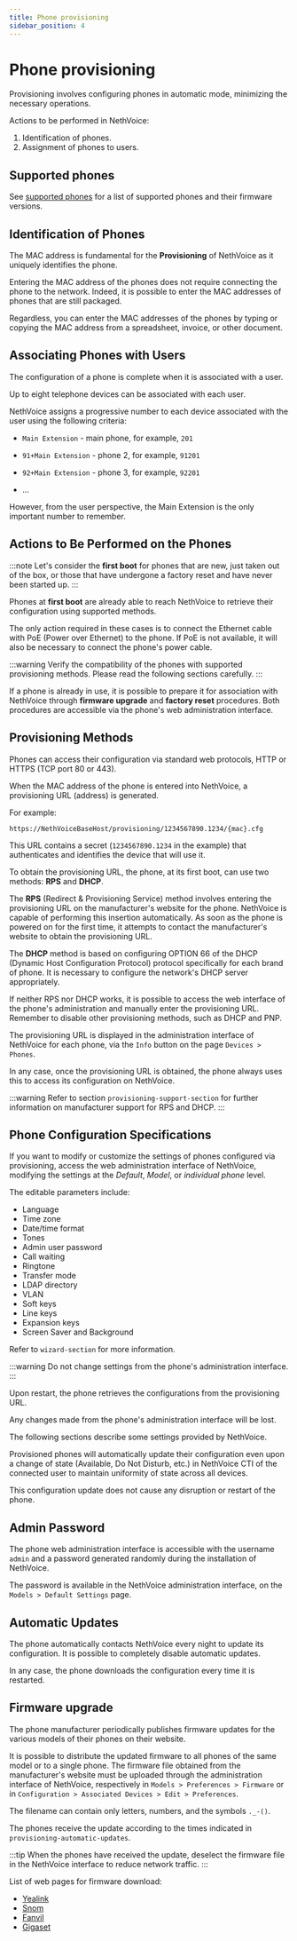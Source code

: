 ```yaml
---
title: Phone provisioning
sidebar_position: 4
---
```


# Phone provisioning

Provisioning involves configuring phones in automatic mode, minimizing the necessary operations.

Actions to be performed in NethVoice:

1. Identification of phones.
2. Assignment of phones to users.

## Supported phones

See [supported phones](supported-phones) for a list of supported phones and their firmware versions.


## Identification of Phones

The MAC address is fundamental for the **Provisioning** of NethVoice as it uniquely identifies the phone.

Entering the MAC address of the phones does not require connecting the phone to the network. Indeed, it is possible to enter the MAC addresses of phones that are still packaged.

Regardless, you can enter the MAC addresses of the phones by typing or copying the MAC address from a spreadsheet, invoice, or other document.

## Associating Phones with Users

The configuration of a phone is complete when it is associated with a user.

Up to eight telephone devices can be associated with each user.

NethVoice assigns a progressive number to each device associated with the user using the following criteria:

- `Main Extension` - main phone, for example, `201`

- `91+Main Extension` - phone 2, for example, `91201`

- `92+Main Extension` - phone 3, for example, `92201`

- ...

However, from the user perspective, the Main Extension is the only important number to remember.

## Actions to Be Performed on the Phones

:::note
Let's consider the **first boot** for phones that are new, just taken out of the box, or those that have undergone a factory reset and have never been started up.
:::

Phones at **first boot** are already able to reach NethVoice to retrieve their configuration using supported methods.

The only action required in these cases is to connect the Ethernet cable with PoE (Power over Ethernet) to the phone. If PoE is not available, it will also be necessary to connect the phone's power cable.

:::warning
Verify the compatibility of the phones with supported provisioning methods. Please read the following sections carefully.
:::

If a phone is already in use, it is possible to prepare it for association with NethVoice through **firmware upgrade** and **factory reset** procedures. Both procedures are accessible via the phone's web administration interface.


## Provisioning Methods

Phones can access their configuration via standard web protocols, HTTP or HTTPS (TCP port 80 or 443).

When the MAC address of the phone is entered into NethVoice, a provisioning URL (address) is generated.

For example:

```
https://NethVoiceBaseHost/provisioning/1234567890.1234/{mac}.cfg
```

This URL contains a secret (`1234567890.1234` in the example) that authenticates and identifies the device that will use it.

To obtain the provisioning URL, the phone, at its first boot, can use two methods: **RPS** and **DHCP**.

The **RPS** (Redirect & Provisioning Service) method involves entering the provisioning URL on the manufacturer's website for the phone. NethVoice is capable of performing this insertion automatically. As soon as the phone is powered on for the first time, it attempts to contact the manufacturer's website to obtain the provisioning URL.

The **DHCP** method is based on configuring OPTION 66 of the DHCP (Dynamic Host Configuration Protocol) protocol specifically for each brand of phone. It is necessary to configure the network's DHCP server appropriately.

If neither RPS nor DHCP works, it is possible to access the web interface of the phone's administration and manually enter the provisioning URL. Remember to disable other provisioning methods, such as DHCP and PNP.

The provisioning URL is displayed in the administration interface of NethVoice for each phone, via the `Info` button on the page `Devices > Phones`.

In any case, once the provisioning URL is obtained, the phone always uses this to access its configuration on NethVoice.

:::warning
Refer to section `provisioning-support-section` for further information on manufacturer support for RPS and DHCP.
:::

## Phone Configuration Specifications

If you want to modify or customize the settings of phones configured via provisioning, access the web administration interface of NethVoice, modifying the settings at the *Default*, *Model*, or *individual phone* level.

The editable parameters include:

- Language
- Time zone
- Date/time format
- Tones
- Admin user password
- Call waiting
- Ringtone
- Transfer mode
- LDAP directory
- VLAN
- Soft keys
- Line keys
- Expansion keys
- Screen Saver and Background

Refer to `wizard-section` for more information.

:::warning
Do not change settings from the phone's administration interface.
:::

Upon restart, the phone retrieves the configurations from the provisioning URL.

Any changes made from the phone's administration interface will be lost.

The following sections describe some settings provided by NethVoice.

Provisioned phones will automatically update their configuration even upon a change of state (Available, Do Not Disturb, etc.) in NethVoice CTI of the connected user to maintain uniformity of state across all devices.

This configuration update does not cause any disruption or restart of the phone.

## Admin Password

The phone web administration interface is accessible with the username `admin` and a password generated randomly during the installation of NethVoice.

The password is available in the NethVoice administration interface, on the `Models > Default Settings` page.



## Automatic Updates

The phone automatically contacts NethVoice every night to update its configuration. It is possible to completely disable automatic updates.

In any case, the phone downloads the configuration every time it is restarted.



## Firmware upgrade

The phone manufacturer periodically publishes firmware updates for the various models of their phones on their website.

It is possible to distribute the updated firmware to all phones of the same model or to a single phone.
The firmware file obtained from the manufacturer's website must be uploaded through the administration interface of NethVoice, respectively in `Models > Preferences > Firmware` or in `Configuration > Associated Devices > Edit > Preferences`.

The filename can contain only letters, numbers, and the symbols `._-()`.

The phones receive the update according to the times indicated in `provisioning-automatic-updates`.

:::tip
When the phones have received the update, deselect the firmware file in the NethVoice interface to reduce network traffic.
:::

List of web pages for firmware download:

- [Yealink](http://support.yealink.com/documentFront/forwardToDocumentFrontDisplayPage)
- [Snom](https://service.snom.com/display/wiki/Firmware+Update+Center)
- [Fanvil](https://fanvil.com/Support/download.html)
- [Gigaset](https://teamwork.gigaset.com/gigawiki/pages/viewpage.action?pageId=37486876)

